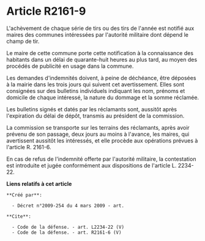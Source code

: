 # Article R2161-9

L'achèvement de chaque série de tirs ou des tirs de l'année est notifié aux maires des communes intéressées par l'autorité
militaire dont dépend le champ de tir. 

Le maire de cette commune porte cette notification à la connaissance des habitants dans un délai de quarante-huit heures au
plus tard, au moyen des procédés de publicité en usage dans la commune. 

Les demandes d'indemnités doivent, à peine de déchéance, être déposées à la mairie dans les trois jours qui suivent cet
avertissement. Elles sont consignées sur des bulletins individuels indiquant les nom, prénoms et domicile de chaque
intéressé, la nature du dommage et la somme réclamée. 

Les bulletins signés et datés par les réclamants sont, aussitôt après l'expiration du délai de dépôt, transmis au président
de la commission. 

La commission se transporte sur les terrains des réclamants, après avoir prévenu de son passage, deux jours au moins à
l'avance, les maires, qui avertissent aussitôt les intéressés, et elle procède aux opérations prévues à l'article R. 2161-6. 

En cas de refus de l'indemnité offerte par l'autorité militaire, la contestation est introduite et jugée conformément aux
dispositions de l'article L. 2234-22.

**Liens relatifs à cet article**

	**Créé par**:

	  - Décret n°2009-254 du 4 mars 2009 - art.

	**Cite**:

	  - Code de la défense. - art. L2234-22 (V)
	  - Code de la défense. - art. R2161-6 (V)
